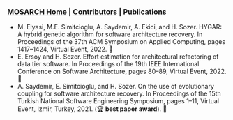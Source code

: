 ### [MOSARCH Home](./) | [Contributors](./people.html) | Publications
-  M. Elyasi, M.E. Simitcioglu, A. Saydemir, A. Ekici, and H. Sozer. HYGAR: A hybrid genetic
algorithm for software architecture recovery. In Proceedings of the 37th ACM Symposium on
Applied Computing, pages 1417–1424, Virtual Event, 2022. :page_with_curl: 
- E. Ersoy and H. Sozer. Effort estimation for architectural refactoring of data tier software. In
Proceedings of the 19th IEEE International Conference on Software Architecture, pages 80–89,
Virtual Event, 2022. :page_with_curl:
- A. Saydemir, E. Simitcioglu, and H. Sozer. On the use of evolutionary coupling for
software architecture recovery. In Proceedings of the 15th Turkish National Software Engineering
Symposium, pages 1–11, Virtual Event, Izmir, Turkey, 2021. (:trophy: **best paper award**). :page_with_curl:
